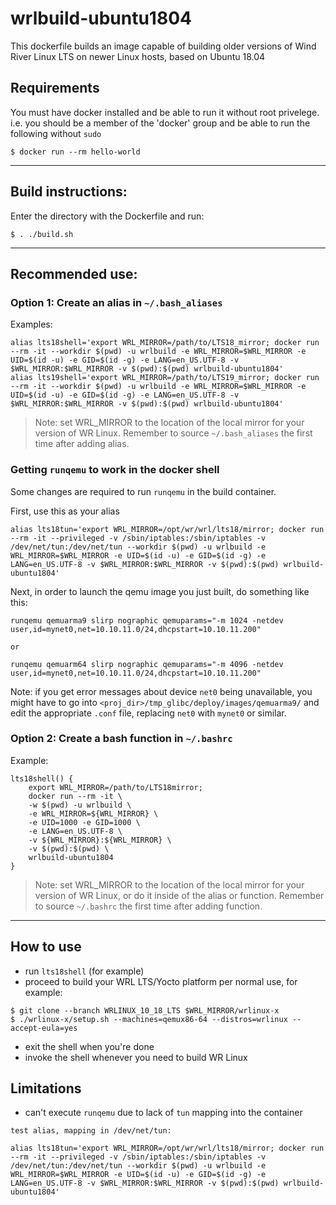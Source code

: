 # wrlbuild-ubuntu1804

This dockerfile builds an image capable of building older versions of Wind River Linux LTS on newer Linux hosts, based on Ubuntu 18.04

## Requirements
You must have docker installed and be able to run it without root privelege. i.e. you should be a member of the 'docker' group and be able to run the following without `sudo`
```
$ docker run --rm hello-world
```
---

## Build instructions:

Enter the directory with the Dockerfile and run:
```
$ . ./build.sh
```
---

## Recommended use:

### Option 1: Create an alias in `~/.bash_aliases`

Examples:
```
alias lts18shell='export WRL_MIRROR=/path/to/LTS18_mirror; docker run --rm -it --workdir $(pwd) -u wrlbuild -e WRL_MIRROR=$WRL_MIRROR -e UID=$(id -u) -e GID=$(id -g) -e LANG=en_US.UTF-8 -v $WRL_MIRROR:$WRL_MIRROR -v $(pwd):$(pwd) wrlbuild-ubuntu1804'
alias lts19shell='export WRL_MIRROR=/path/to/LTS19_mirror; docker run --rm -it --workdir $(pwd) -u wrlbuild -e WRL_MIRROR=$WRL_MIRROR -e UID=$(id -u) -e GID=$(id -g) -e LANG=en_US.UTF-8 -v $WRL_MIRROR:$WRL_MIRROR -v $(pwd):$(pwd) wrlbuild-ubuntu1804'
```
> Note: set WRL_MIRROR to the location of the local mirror for your version of WR Linux. Remember to source `~/.bash_aliases` the first time after adding alias.

### Getting `runqemu` to work in the docker shell
Some changes are required to run `runqemu` in the build container. 

First, use this as your alias
```
alias lts18tun='export WRL_MIRROR=/opt/wr/wrl/lts18/mirror; docker run --rm -it --privileged -v /sbin/iptables:/sbin/iptables -v /dev/net/tun:/dev/net/tun --workdir $(pwd) -u wrlbuild -e WRL_MIRROR=$WRL_MIRROR -e UID=$(id -u) -e GID=$(id -g) -e LANG=en_US.UTF-8 -v $WRL_MIRROR:$WRL_MIRROR -v $(pwd):$(pwd) wrlbuild-ubuntu1804'

```

Next, in order to launch the qemu image you just built, do something like this:
```
runqemu qemuarma9 slirp nographic qemuparams="-m 1024 -netdev user,id=mynet0,net=10.10.11.0/24,dhcpstart=10.10.11.200"

or

runqemu qemuarm64 slirp nographic qemuparams="-m 4096 -netdev user,id=mynet0,net=10.10.11.0/24,dhcpstart=10.10.11.200"

```
Note: if you get error messages about device `net0` being unavailable, you might have to go into `<proj_dir>/tmp_glibc/deploy/images/qemuarma9/` and edit the appropriate `.conf` file, replacing `net0` with `mynet0` or similar.


### Option 2: Create a bash function in `~/.bashrc`

Example:
```
lts18shell() {
    export WRL_MIRROR=/path/to/LTS18mirror;   
    docker run --rm -it \
    -w $(pwd) -u wrlbuild \
    -e WRL_MIRROR=${WRL_MIRROR} \
    -e UID=1000 -e GID=1000 \
    -e LANG=en_US.UTF-8 \
    -v ${WRL_MIRROR}:${WRL_MIRROR} \
    -v $(pwd):$(pwd) \
    wrlbuild-ubuntu1804
}
```
> Note: set WRL_MIRROR to the location of the local mirror for your version of WR Linux, or do it inside of the alias or function. Remember to source `~/.bashrc` the first time after adding function.

---

## How to use
- run `lts18shell` (for example)
- proceed to build your WRL LTS/Yocto platform per normal use, for example:
```
$ git clone --branch WRLINUX_10_18_LTS $WRL_MIRROR/wrlinux-x
$ ./wrlinux-x/setup.sh --machines=qemux86-64 --distros=wrlinux --accept-eula=yes
```
- exit the shell when you're done
- invoke the shell whenever you need to build WR Linux


## Limitations
- can't execute `runqemu` due to lack of `tun` mapping into the container
```
test alias, mapping in /dev/net/tun:

alias lts18tun='export WRL_MIRROR=/opt/wr/wrl/lts18/mirror; docker run --rm -it --privileged -v /sbin/iptables:/sbin/iptables -v /dev/net/tun:/dev/net/tun --workdir $(pwd) -u wrlbuild -e WRL_MIRROR=$WRL_MIRROR -e UID=$(id -u) -e GID=$(id -g) -e LANG=en_US.UTF-8 -v $WRL_MIRROR:$WRL_MIRROR -v $(pwd):$(pwd) wrlbuild-ubuntu1804'
```

